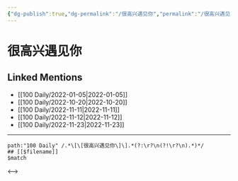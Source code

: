 ```yaml
---
{"dg-publish":true,"dg-permalink":"/很高兴遇见你","permalink":"/很高兴遇见你/","created":"2022-11-25T16:47:55.000+08:00","updated":"2023-04-10T15:40:17.341+08:00"}
---
```


# 很高兴遇见你

## Linked Mentions
- [[100 Daily/2022-01-05\|2022-01-05]]
- [[100 Daily/2022-10-20\|2022-10-20]]
- [[100 Daily/2022-11-11\|2022-11-11]]
- [[100 Daily/2022-11-12\|2022-11-12]]
- [[100 Daily/2022-11-23\|2022-11-23]]


---

```expander
path:"100 Daily" /.*\[\[很高兴遇见你\]\].*(?:\r?\n(?!\r?\n).*)*/
## [[$filename]]
$match
```

<-->